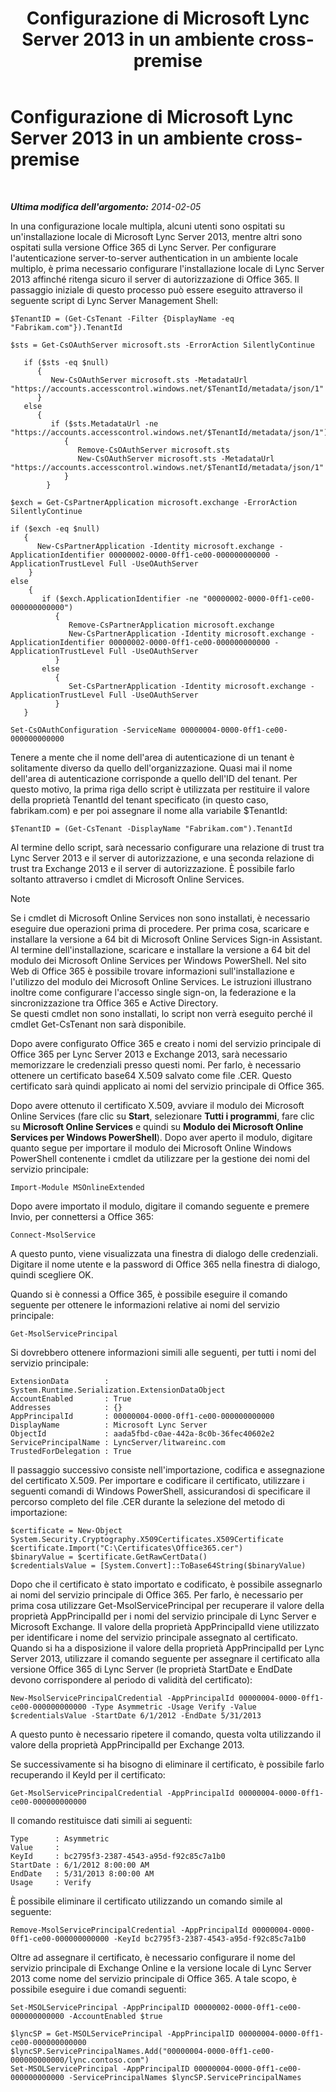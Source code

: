 ﻿---
title: Configurazione di Microsoft Lync Server 2013 in un ambiente cross-premise
TOCTitle: Configurazione di Microsoft Lync Server 2013 in un ambiente cross-premise
ms:assetid: 700639ec-5264-4449-a8a6-d7386fad8719
ms:mtpsurl: https://technet.microsoft.com/it-it/library/JJ204990(v=OCS.15)
ms:contentKeyID: 49300933
ms.date: 08/24/2015
mtps_version: v=OCS.15
ms.translationtype: HT
---

# Configurazione di Microsoft Lync Server 2013 in un ambiente cross-premise

 

_**Ultima modifica dell'argomento:** 2014-02-05_

In una configurazione locale multipla, alcuni utenti sono ospitati su un'installazione locale di Microsoft Lync Server 2013, mentre altri sono ospitati sulla versione Office 365 di Lync Server. Per configurare l'autenticazione server-to-server authentication in un ambiente locale multiplo, è prima necessario configurare l'installazione locale di Lync Server 2013 affinché ritenga sicuro il server di autorizzazione di Office 365. Il passaggio iniziale di questo processo può essere eseguito attraverso il seguente script di Lync Server Management Shell:

    $TenantID = (Get-CsTenant -Filter {DisplayName -eq "Fabrikam.com"}).TenantId
    
    $sts = Get-CsOAuthServer microsoft.sts -ErrorAction SilentlyContinue
            
       if ($sts -eq $null)
          {
             New-CsOAuthServer microsoft.sts -MetadataUrl "https://accounts.accesscontrol.windows.net/$TenantId/metadata/json/1"
          }
       else
          {
             if ($sts.MetadataUrl -ne  "https://accounts.accesscontrol.windows.net/$TenantId/metadata/json/1")
                {
                   Remove-CsOAuthServer microsoft.sts
                   New-CsOAuthServer microsoft.sts -MetadataUrl "https://accounts.accesscontrol.windows.net/$TenantId/metadata/json/1"
                }
            }
    
    $exch = Get-CsPartnerApplication microsoft.exchange -ErrorAction SilentlyContinue
            
    if ($exch -eq $null)
       {
          New-CsPartnerApplication -Identity microsoft.exchange -ApplicationIdentifier 00000002-0000-0ff1-ce00-000000000000 -ApplicationTrustLevel Full -UseOAuthServer
        }
    else
        {
           if ($exch.ApplicationIdentifier -ne "00000002-0000-0ff1-ce00-000000000000")
              {
                 Remove-CsPartnerApplication microsoft.exchange
                 New-CsPartnerApplication -Identity microsoft.exchange -ApplicationIdentifier 00000002-0000-0ff1-ce00-000000000000 -ApplicationTrustLevel Full -UseOAuthServer 
              }
           else
              {
                 Set-CsPartnerApplication -Identity microsoft.exchange -ApplicationTrustLevel Full -UseOAuthServer
              }
       }
    
    Set-CsOAuthConfiguration -ServiceName 00000004-0000-0ff1-ce00-000000000000

Tenere a mente che il nome dell'area di autenticazione di un tenant è solitamente diverso da quello dell'organizzazione. Quasi mai il nome dell'area di autenticazione corrisponde a quello dell'ID del tenant. Per questo motivo, la prima riga dello script è utilizzata per restituire il valore della proprietà TenantId del tenant specificato (in questo caso, fabrikam.com) e per poi assegnare il nome alla variabile $TenantId:

    $TenantID = (Get-CsTenant -DisplayName "Fabrikam.com").TenantId

Al termine dello script, sarà necessario configurare una relazione di trust tra Lync Server 2013 e il server di autorizzazione, e una seconda relazione di trust tra Exchange 2013 e il server di autorizzazione. È possibile farlo soltanto attraverso i cmdlet di Microsoft Online Services.


> [!NOTE]
> Se i cmdlet di Microsoft Online Services non sono installati, è necessario eseguire due operazioni prima di procedere. Per prima cosa, scaricare e installare la versione a 64 bit di Microsoft Online Services Sign-in Assistant. Al termine dell'installazione, scaricare e installare la versione a 64 bit del modulo dei Microsoft Online Services per Windows PowerShell. Nel sito Web di Office 365 è possibile trovare informazioni sull'installazione e l'utilizzo del modulo dei Microsoft Online Services. Le istruzioni illustrano inoltre come configurare l'accesso single sign-on, la federazione e la sincronizzazione tra Office 365 e Active Directory.<BR>Se questi cmdlet non sono installati, lo script non verrà eseguito perché il cmdlet Get-CsTenant non sarà disponibile.



Dopo avere configurato Office 365 e creato i nomi del servizio principale di Office 365 per Lync Server 2013 e Exchange 2013, sarà necessario memorizzare le credenziali presso questi nomi. Per farlo, è necessario ottenere un certificato base64 X.509 salvato come file .CER. Questo certificato sarà quindi applicato ai nomi del servizio principale di Office 365.

Dopo avere ottenuto il certificato X.509, avviare il modulo dei Microsoft Online Services (fare clic su **Start**, selezionare **Tutti i programmi**, fare clic su **Microsoft Online Services** e quindi su **Modulo dei Microsoft Online Services per Windows PowerShell**). Dopo aver aperto il modulo, digitare quanto segue per importare il modulo dei Microsoft Online Windows PowerShell contenente i cmdlet da utilizzare per la gestione dei nomi del servizio principale:

    Import-Module MSOnlineExtended

Dopo avere importato il modulo, digitare il comando seguente e premere Invio, per connettersi a Office 365:

    Connect-MsolService

A questo punto, viene visualizzata una finestra di dialogo delle credenziali. Digitare il nome utente e la password di Office 365 nella finestra di dialogo, quindi scegliere OK.

Quando si è connessi a Office 365, è possibile eseguire il comando seguente per ottenere le informazioni relative ai nomi del servizio principale:

    Get-MsolServicePrincipal

Si dovrebbero ottenere informazioni simili alle seguenti, per tutti i nomi del servizio principale:

    ExtensionData        : System.Runtime.Serialization.ExtensionDataObject
    AccountEnabled       : True
    Addresses            : {}
    AppPrincipalId       : 00000004-0000-0ff1-ce00-000000000000
    DisplayName          : Microsoft Lync Server
    ObjectId             : aada5fbd-c0ae-442a-8c0b-36fec40602e2
    ServicePrincipalName : LyncServer/litwareinc.com
    TrustedForDelegation : True

Il passaggio successivo consiste nell'importazione, codifica e assegnazione del certificato X.509. Per importare e codificare il certificato, utilizzare i seguenti comandi di Windows PowerShell, assicurandosi di specificare il percorso completo del file .CER durante la selezione del metodo di importazione:

    $certificate = New-Object System.Security.Cryptography.X509Certificates.X509Certificate
    $certificate.Import("C:\Certificates\Office365.cer")
    $binaryValue = $certificate.GetRawCertData()
    $credentialsValue = [System.Convert]::ToBase64String($binaryValue)

Dopo che il certificato è stato importato e codificato, è possibile assegnarlo ai nomi del servizio principale di Office 365. Per farlo, è necessario per prima cosa utilizzare Get-MsolServicePrincipal per recuperare il valore della proprietà AppPrincipalId per i nomi del servizio principale di Lync Server e Microsoft Exchange. Il valore della proprietà AppPrincipalId viene utilizzato per identificare i nome del servizio principale assegnato al certificato. Quando si ha a disposizione il valore della proprietà AppPrincipalId per Lync Server 2013, utilizzare il comando seguente per assegnare il certificato alla versione Office 365 di Lync Server (le proprietà StartDate e EndDate devono corrispondere al periodo di validità del certificato):

    New-MsolServicePrincipalCredential -AppPrincipalId 00000004-0000-0ff1-ce00-000000000000 -Type Asymmetric -Usage Verify -Value $credentialsValue -StartDate 6/1/2012 -EndDate 5/31/2013

A questo punto è necessario ripetere il comando, questa volta utilizzando il valore della proprietà AppPrincipalId per Exchange 2013.

Se successivamente si ha bisogno di eliminare il certificato, è possibile farlo recuperando il KeyId per il certificato:

    Get-MsolServicePrincipalCredential -AppPrincipalId 00000004-0000-0ff1-ce00-000000000000

Il comando restituisce dati simili ai seguenti:

    Type      : Asymmetric
    Value     : 
    KeyId     : bc2795f3-2387-4543-a95d-f92c85c7a1b0
    StartDate : 6/1/2012 8:00:00 AM
    EndDate   : 5/31/2013 8:00:00 AM
    Usage     : Verify

È possibile eliminare il certificato utilizzando un comando simile al seguente:

    Remove-MsolServicePrincipalCredential -AppPrincipalId 00000004-0000-0ff1-ce00-000000000000 -KeyId bc2795f3-2387-4543-a95d-f92c85c7a1b0

Oltre ad assegnare il certificato, è necessario configurare il nome del servizio principale di Exchange Online e la versione locale di Lync Server 2013 come nome del servizio principale di Office 365. A tale scopo, è possibile eseguire i due comandi seguenti:

    Set-MSOLServicePrincipal -AppPrincipalID 00000002-0000-0ff1-ce00-000000000000 -AccountEnabled $true
    
    $lyncSP = Get-MSOLServicePrincipal -AppPrincipalID 00000004-0000-0ff1-ce00-000000000000
    $lyncSP.ServicePrincipalNames.Add("00000004-0000-0ff1-ce00-000000000000/lync.contoso.com")
    Set-MSOLServicePrincipal -AppPrincipalID 00000004-0000-0ff1-ce00-000000000000 -ServicePrincipalNames $lyncSP.ServicePrincipalNames

